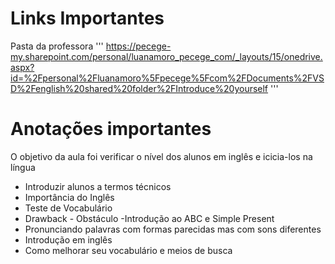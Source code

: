 # Links Importantes
Pasta da professora
'''
https://pecege-my.sharepoint.com/personal/luanamoro_pecege_com/_layouts/15/onedrive.aspx?id=%2Fpersonal%2Fluanamoro%5Fpecege%5Fcom%2FDocuments%2FVSD%2Fenglish%20shared%20folder%2FIntroduce%20yourself
'''
# Anotações importantes

O objetivo da aula foi verificar o nível dos alunos em inglês e icicia-los na língua

- Introduzir alunos a termos técnicos
- Importância do Inglês
- Teste de Vocabulário
- Drawback - Obstáculo
-Introdução ao ABC e Simple Present
- Pronunciando palavras com formas parecidas mas com sons diferentes
- Introdução em inglês
- Como melhorar seu vocabulário e meios de busca
